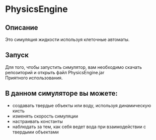 # PhysicsEngine
## Описание
Это симуляция жидкости используя клеточные автоматы.  
## Запуск
Для того, чтобы запустить симулятор, вам необходимо скачать репозиторий и открыть файл PhysicsEngine.jar   
Приятного использования.
## В данном симуляторе вы можете:  
* создавать твердые объекты или воду, используя динамическую кисть
* изменять скорость симуляции
* настраивать константы
* наблюдать за тем, как себя ведет вода при взаимодействии с твердыми объектами
